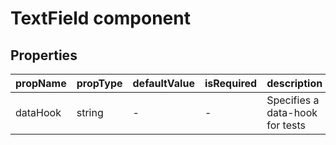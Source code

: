 # TextField component


## Properties

| propName | propType | defaultValue | isRequired | description |
|----------|----------|--------------|------------|-------------|
| dataHook | string | - | - | Specifies a data-hook for tests |

